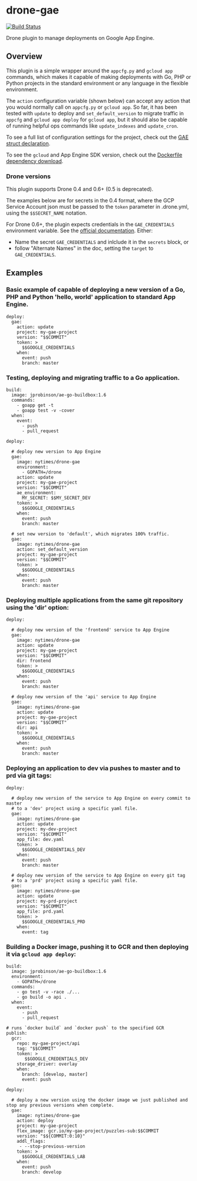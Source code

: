 # drone-gae

[![Build Status](https://travis-ci.org/NYTimes/drone-gae.svg?branch=master)](https://travis-ci.org/NYTimes/drone-gae)

Drone plugin to manage deployments on Google App Engine.

## Overview

This plugin is a simple wrapper around the `appcfg.py` and `gcloud app` commands, which makes it capable of making deployments with Go, PHP or Python projects in the standard environment or any language in the flexible environment.

The `action` configuration variable (shown below) can accept any action that you would normally call on `appcfg.py` or `gcloud app`.
So far, it has been tested with `update` to deploy and `set_default_version` to migrate traffic in `appcfg` and `gcloud app deploy` for `gcloud app`, but it should also be capable of running helpful ops commands like `update_indexes` and `update_cron`.

To see a full list of configuration settings for the project, check out the [GAE struct declaration][struct].

To see the `gcloud` and App Engine SDK version, check out the [Dockerfile dependency download][versions].

[struct]: https://github.com/NYTimes/drone-gae/blob/master/main.go#L18-L83
[versions]: https://github.com/NYTimes/drone-gae/blob/master/Dockerfile#L3-L4

### Drone versions

This plugin supports Drone 0.4 and 0.6+ (0.5 is deprecated).

The examples below are for secrets in the 0.4 format, where the GCP Service Account json must be passed to the `token` parameter in .drone.yml, using the `$$SECRET_NAME` notation.

For Drone 0.6+, the plugin expects credentials in the `GAE_CREDENTIALS` environment variable. See the [official documentation](http://docs.drone.io/manage-secrets/). Either: 
  - Name the secret `GAE_CREDENTIALS` and inlclude it in the `secrets` block, or
  - follow "Alternate Names" in the doc, setting the `target` to `GAE_CREDENTIALS`.

## Examples

### Basic example of capable of deploying a new version of a Go, PHP and Python 'hello, world' application to standard App Engine.

	deploy:
	  gae:
        action: update
        project: my-gae-project
	    version: "$$COMMIT"
	    token: >
	      $$GOOGLE_CREDENTIALS
	    when:
	      event: push
	      branch: master

### Testing, deploying and migrating traffic to a Go application.

	build:
	  image: jprobinson/ae-go-buildbox:1.6
	  commands:
	    - goapp get -t
	    - goapp test -v -cover
	  when:
	    event:
	      - push
	      - pull_request

	deploy:

      # deploy new version to App Engine
	  gae:
        image: nytimes/drone-gae
        environment:
          - GOPATH=/drone
        action: update
        project: my-gae-project
	    version: "$$COMMIT"
        ae_environment:
          MY_SECRET: $$MY_SECRET_DEV
	    token: >
	      $$GOOGLE_CREDENTIALS
	    when:
	      event: push
	      branch: master

      # set new version to 'default', which migrates 100% traffic.
	  gae:
        image: nytimes/drone-gae
        action: set_default_version
        project: my-gae-project
	    version: "$$COMMIT"
	    token: >
	      $$GOOGLE_CREDENTIALS
	    when:
	      event: push
	      branch: master


### Deploying multiple applications from the same git repository using the 'dir' option:

	deploy:

      # deploy new version of the 'frontend' service to App Engine
	  gae:
        image: nytimes/drone-gae
        action: update
        project: my-gae-project
	    version: "$$COMMIT"
        dir: frontend
	    token: >
	      $$GOOGLE_CREDENTIALS
	    when:
	      event: push
	      branch: master

      # deploy new version of the 'api' service to App Engine
	  gae:
        image: nytimes/drone-gae
        action: update
        project: my-gae-project
	    version: "$$COMMIT"
        dir: api
	    token: >
	      $$GOOGLE_CREDENTIALS
	    when:
	      event: push
	      branch: master


### Deploying an application to dev via pushes to master and to prd via git tags:

	deploy:

      # deploy new version of the service to App Engine on every commit to master
      # to a 'dev' project using a specific yaml file.
	  gae:
        image: nytimes/drone-gae
        action: update
        project: my-dev-project
	    version: "$$COMMIT"
        app_file: dev.yaml
	    token: >
	      $$GOOGLE_CREDENTIALS_DEV
	    when:
	      event: push
	      branch: master

      # deploy new version of the service to App Engine on every git tag
      # to a 'prd' project using a specific yaml file.
	  gae:
        image: nytimes/drone-gae
        action: update
        project: my-prd-project
	    version: "$$COMMIT"
        app_file: prd.yaml
	    token: >
	      $$GOOGLE_CREDENTIALS_PRD
	    when:
	      event: tag

### Building a Docker image, pushing it to GCR and then deploying it via `gcloud app deploy`:

	build:
	  image: jprobinson/ae-go-buildbox:1.6
      environment:
        - GOPATH=/drone
	  commands:
        - go test -v -race ./...
        - go build -o api .
	  when:
	    event:
	      - push
	      - pull_request

    # runs `docker build` and `docker push` to the specified GCR
    publish:
      gcr:
        repo: my-gae-project/api
        tag: "$$COMMIT"
        token: >
           $$GOOGLE_CREDENTIALS_DEV
        storage_driver: overlay
        when:
          branch: [develop, master]
          event: push
    
	deploy:

      # deploy a new version using the docker image we just published and stop any previous versions when complete.
      gae:
        image: nytimes/drone-gae
        action: deploy
        project: my-gae-project
        flex_image: gcr.io/my-gae-project/puzzles-sub:$$COMMIT
        version: "$${COMMIT:0:10}"
        addl_flags:
         - --stop-previous-version
        token: >
          $$GOOGLE_CREDENTIALS_LAB
        when:
          event: push
          branch: develop
